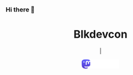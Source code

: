### Hi there 👋
<h1 align="center">Blkdevcon</h1>

<p align="center"> | 
  <div align="center">
    <a href="blkdevcon@infosec.exchange">
    <img src="https://raw.githubusercontent.com/mastodon/mastodon/main/lib/assets/wordmark.dark.png" alt="Mastodon" title="Go to website" width="100">
</a>
</div>

<!--
**blkdevcon/blkdevcon** is a ✨ _special_ ✨ repository because its `README.md` (this file) appears on your GitHub profile.

Here are some ideas to get you started:

- 🔭 I’m currently working on ...
- 🌱 I’m currently learning ...
- 👯 I’m looking to collaborate on ...
- 🤔 I’m looking for help with ...
- 💬 Ask me about ...
- 📫 How to reach me: ...
- 😄 Pronouns: ...
- ⚡ Fun fact: ...
-->
